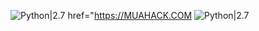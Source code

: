 ![Python|2.7](https://img.shields.io/badge/MUAHACK.COM-2.7-blue.svg)
href="https://MUAHACK.COM
![Python|2.7](https://img.shields.io/badge/MUAHACK.VN-2.7-red.svg)
<div <img src

